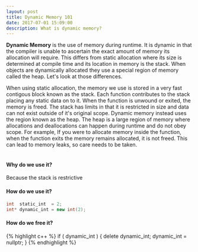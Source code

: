 ```yaml
---
layout: post
title: Dynamic Memory 101
date: 2017-07-01 15:09:00
description: What is dynamic memory?
---
```

**Dynamic Memory** is the use of memory during runtime. It is dynamic in that the compiler is unable to ascertain the exact amount of memory its allocation will require. This differs from static allocation where its size is determined at compile time and its location in memory is the stack. When objects are dynamically allocated they use a special region of memory called the heap. Let's look at those differences. 

When using static allocation, the memory we use is stored in a very fast contigous block known as the stack. Each function contributes to the stack placing any static data on to it. When the function is unwound or exited, the memory is freed. The stack has limits in that it is restricted in size and data can not exist outside of it's original scope. Dynamic memory instead uses the region known as the heap. The heap is a large region of memory where allocations and deallocations can happen during runtime and do not obey scope. For example, If you were to allocate memory inside the function, when the function exits the memory remains allocated, it is not freed. This can lead to memory leaks, so care needs to be taken. <br/> <br/>

#### Why do we use it?
Because the stack is restrictive <br/>

#### How do we use it?
```C++
int  static_int  = 2;
int* dynamic_int = new int(2);
```

#### How do we free it?
{% highlight c++ %}
if ( dynamic_int )
{ 
  delete dynamic_int;
  dynamic_int = nullptr;
}
{% endhighlight %}
